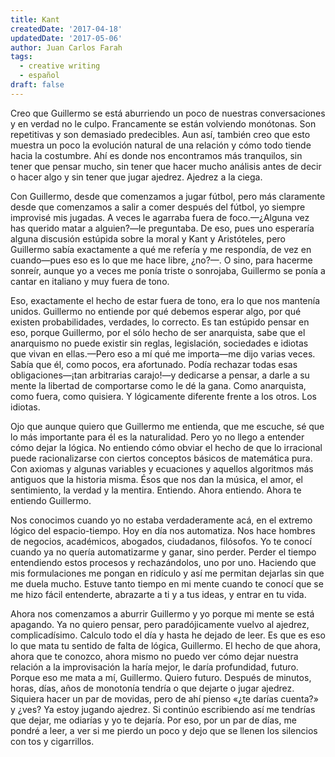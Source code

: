 ```yaml
---
title: Kant
createdDate: '2017-04-18'
updatedDate: '2017-05-06'
author: Juan Carlos Farah
tags:
  - creative writing
  - español
draft: false
---
```


Creo que Guillermo se está aburriendo un poco de nuestras conversaciones y en
verdad no le culpo. Francamente se están volviendo monótonas. Son repetitivas
y son demasiado predecibles. Aun así, también creo que esto muestra un
poco la evolución natural de una relación y cómo todo tiende hacia la
costumbre. Ahí es donde nos encontramos más tranquilos, sin tener que pensar
mucho, sin tener que hacer mucho análisis antes de decir o hacer algo y sin
tener que jugar ajedrez. Ajedrez a la ciega.

Con Guillermo, desde que comenzamos a jugar fútbol, pero más claramente
desde que comenzamos a salir a comer después del fútbol, yo siempre improvisé
mis jugadas. A veces le agarraba fuera de foco.—¿Alguna vez has querido matar
a alguien?—le preguntaba. De eso, pues uno esperaría alguna discusión estúpida
sobre la moral y Kant y Aristóteles, pero Guillermo sabía exactamente a
qué me refería y me respondía, de vez en cuando—pues eso es lo que me
hace libre, ¿no?—. O sino, para hacerme sonreír, aunque yo a veces me ponía
triste o sonrojaba, Guillermo se ponía a cantar en italiano y muy fuera de tono.

Eso, exactamente el hecho de estar fuera de tono, era lo que nos mantenía
unidos. Guillermo no entiende por qué debemos esperar algo, por qué existen
probabilidades, verdades, lo correcto. Es tan estúpido pensar en eso, porque
Guillermo, por el sólo hecho de ser anarquista, sabe que el anarquismo no
puede existir sin reglas, legislación, sociedades e idiotas que vivan en
ellas.—Pero eso a mí qué me importa—me dijo varias veces. Sabía que él, como
pocos, era afortunado. Podía rechazar todas esas obligaciones—¡tan
arbitrarias carajo!—y dedicarse a pensar, a darle a su mente la
libertad de comportarse como le dé la gana. Como anarquista, como fuera, como
quisiera. Y lógicamente diferente frente a los otros. Los idiotas.

Ojo que aunque quiero que Guillermo me entienda, que me escuche, sé que lo más
importante para él es la naturalidad. Pero yo no llego a entender cómo dejar la
lógica. No entiendo cómo obviar el hecho de que lo irracional
puede racionalizarse con ciertos conceptos básicos de matemática pura. Con
axiomas y algunas variables y ecuaciones y aquellos algoritmos más antiguos que
la historia misma. Ésos que nos dan la música, el amor, el sentimiento, la
verdad y la mentira. Entiendo. Ahora entiendo. Ahora te entiendo Guillermo.

Nos conocimos cuando yo no estaba verdaderamente acá, en el extremo
lógico del espacio-tiempo. Hoy en día nos automatiza. Nos hace
hombres de negocios, académicos, abogados, ciudadanos, filósofos. Yo te
conocí cuando ya no quería automatizarme y ganar, sino perder. Perder el
tiempo entendiendo estos procesos y rechazándolos, uno por uno. Haciendo que
mis formulaciones me pongan en ridículo y así me permitan dejarlas sin que me
duela mucho. Estuve tanto tiempo en mi mente cuando te conocí que se me hizo
fácil entenderte, abrazarte a ti y a tus ideas, y entrar en tu vida.

Ahora nos comenzamos a aburrir Guillermo y yo porque mi mente se está
apagando. Ya no quiero pensar, pero paradójicamente vuelvo al ajedrez,
complicadísimo. Calculo todo el día y hasta he dejado de leer. Es que es eso
lo que mata tu sentido de falta de lógica, Guillermo. El hecho de que ahora,
ahora que te conozco, ahora mismo no puedo ver cómo dejar nuestra relación a la
improvisación la haría mejor, le daría profundidad, futuro. Porque eso me
mata a mí, Guillermo. Quiero futuro. Después de minutos, horas, días, años de
monotonía tendría o que dejarte o jugar ajedrez. Siquiera hacer un par de
movidas, pero de ahí pienso «¿te darías cuenta?» y ¿ves? Ya estoy jugando
ajedrez. Si continúo escribiendo así me tendrías que dejar, me odiarías y yo
te dejaría. Por eso, por un par de días, me pondré a leer, a ver si me pierdo
un poco y dejo que se llenen los silencios con tos y cigarrillos.

